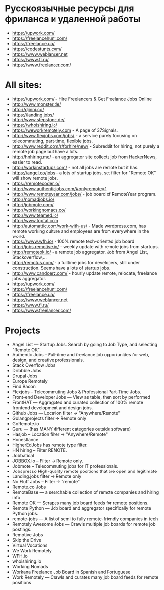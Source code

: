 # Русскоязычные ресурсы для фриланса и удаленной работы
- https://upwork.com/
- https://freelancehunt.com/
- https://freelance.ua/
- https://codestunts.com/
- https://www.weblancer.net
- https://www.fl.ru/
- https://www.freelancer.com/

# All sites:

- https://upwork.com/ - Hire Freelancers & Get Freelance Jobs Online
- http://www.monster.de/
- http://djinni.co/
- https://landing.jobs/
- http://www.stepstone.de/
- https://whoishiring.io/
- https://weworkremotely.com - A page of 37Signals.
- http://www.flexjobs.com/jobs/ - a service purely focusing on telecommuting, part-time, flexible jobs.
- http://www.reddit.com/r/forhire/new/ - Subreddit for hiring, not purely a remote job page but have a lots.
- http://hnhiring.me/ - an aggregator site collects job from HackerNews, easier to read.
- http://workinstartups.com/ - not all jobs are remote but it has.
- https://angel.co/jobs -  a lots of startup jobs, set filter for "Remote OK" will show remote jobs.
- https://remotecoder.io/
- http://www.authenticjobs.com/#onlyremote=1
- http://www.remoteyear.com/jobs/ - job board of RemoteYear program.
- http://nomadjobs.io/
- http://jobmote.com/
- http://workingnomads.co/
- http://www.teamed.io/
- http://www.toptal.com
- http://automattic.com/work-with-us/ - Made wordpress.com, has remote working culture and employees are from everywhere in the world.
- https://www.wfh.io/ - 100% remote tech-oriented job board
- http://jobs.remotive.io/ - weekly update with remote jobs from startups.
- http://remoteok.io/ - a remote job aggregator. Job from Angel List, Stackoverflow,…
- http://remotus.com/ - a fulltime jobs for developers, still under construction. Seems have a lots of startup jobs.
- http://www.candoerz.com/ - hourly update remote, relocate, freelance jobs aggregator.
- https://upwork.com/
- https://freelancehunt.com/
- https://freelance.ua/
- https://www.weblancer.net
- https://www.fl.ru/
- https://www.freelancer.com/


# Projects

- Angel List — Startup Jobs. Search by going to Job Type, and selecting "Remote OK".
- Authentic Jobs – Full-time and freelance job opportunities for web, design, and creative professionals.
- Stack Overflow Jobs
- Dribbble Jobs
- Drupal Jobs
- Europe Remotely
- Find Bacon
- Flexjobs – Telecommuting Jobs & Professional Part-Time Jobs.
- Front-end Developer Jobs — View as table, then sort by performed
- FrontHAT — Aggragated and curated collection of 100% remote frontend development and design jobs.
- Github Jobs — Location filter -> "Anywhere/Remote"
- Golangprojects filter -> Remote only
- GoRemote.io
- Guru — (has MANY different categories outside software)
- Hasjob – Location filter -> "Anywhere/Remote"
- Honestlance
- HigherEdJobs has remote type filter.
- HN hiring – Filter REMOTE.
- Jobbatical
- JOBBOX.io – Filter -> Remote only.
- Jobmote – Telecommuting jobs for IT professionals.
- Jobspresso High-quality remote positions that are open and legitimate
- Landing.jobs filter -> Remote only
- No Fluff Jobs – Filter -> “remote”
- Remote.co Jobs
- RemoteBase — a searchable collection of remote companies and hiring info
- Remote OK — Scrapes many job board feeds for remote positions.
- Remote Python — Job board and aggregator specifically for remote Python jobs.
- remote-jobs — A list of semi to fully remote-friendly companies in tech
- Remotely Awesome Jobs — Crawls multiple job boards for remote job postings.
- Remotive Jobs
- Skip the Drive
- Virtual Vocations
- We Work Remotely
- WFH.io
- whoishiring.io
- Working Nomads
- Workana Freelance Job Board in Spanish and Portuguese
- Work Remotely — Crawls and curates many job board feeds for remote positions